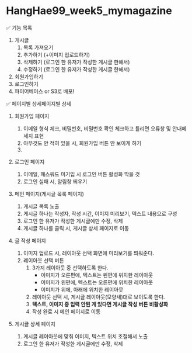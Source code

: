 #  HangHae99_week5_mymagazine


✅ 기능 목록

1. 게시글 
    1. 목록 가져오기
    2. 추가하기 (+이미지 업로드하기)
    3. 삭제하기 (로그인 한 유저가 작성한 게시글 한해서)
    4. 수정하기 (로그인 한 유저가 작성한 게시글 한해서)
2. 회원가입하기
3. 로그인하기  
4. 파이어베이스 or S3로 배포!

✅ 페이지별 상세페이지별 상세

1. 회원가입 페이지
    1. 이메일 형식 체크, 비밀번호, 비밀번호 확인 체크하고 틀리면 오류창 및 안내메세지 표현
    2. 아무것도 안 적혀 있을 시, 회원가입 버튼 안 보이게 하기
    3. 
2. 로그인 페이지
    1. 이메일, 패스워드 미기입 시 로그인 버튼 활성화 막을 것
    2. 로그인 실패 시, 알림창 띄우기

3. 메인 페이지(게시글 목록 페이지)
    1. 게시글 목록 노출
    2. 게시글 하나는 작성자, 작성 시간, 이미지 미리보기, 텍스트 내용으로 구성
    3. 로그인 한 유저가 작성한 게시글에만 수정, 삭제
    4. 게시글 하나를 클릭 시, 게시글 상세 페이지로 이동

4. 글 작성 페이지
    1. 이미지 업로드 시, 레이아웃 선택 화면에 미리보기를 띄워준다.
    2. 레이아웃 선택 버튼
        1. 3가지 레이아웃 중 선택하도록 한다.
            - 이미지가 오른편에, 텍스트는 왼편에 위치한 레이아웃
            - 이미지가 왼편에, 텍스트는 오른편에 위치한 레이아웃
            - 이미지가 위에,  아래에 위치한 레이아웃
        2. 레이아웃 선택 시, 게시글 레이아웃(모양새)대로 보이도록 한다.
        3. **텍스트, 이미지 중 입력 안된 게 있다면 게시글 작성 버튼 비활성화**
        4. 작성 완료 시 메인 페이지로 이동
5. 게시글 상세 페이지
    1. 게시글 레이아웃에 맞춰 이미지, 텍스트 위치 조절해서 노출
    2. 로그인 한 유저가 작성한 게시글에만 수정, 삭제
